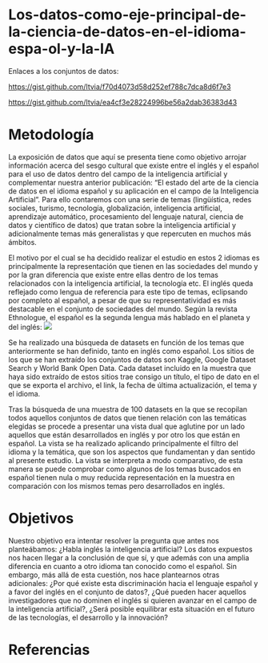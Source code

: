# Los-datos-como-eje-principal-de-la-ciencia-de-datos-en-el-idioma-espa-ol-y-la-IA
Enlaces a los conjuntos de datos:

https://gist.github.com/Itvia/f70d4073d58d252ef788c7dca8d6f7e3

https://gist.github.com/Itvia/ea4cf3e28224996be56a2dab36383d43
# Metodología
La exposición de datos que aquí se presenta tiene como objetivo arrojar información acerca del sesgo cultural que existe entre el inglés y el español para el uso de datos dentro del campo de la inteligencia artificial y complementar nuestra anterior publicación: “El estado del arte de la ciencia de datos en el idioma español y su aplicación en el campo de la Inteligencia Artificial”. Para ello contaremos con una serie de temas (lingüística, redes sociales, turismo, tecnología, globalización, inteligencia artificial, aprendizaje automático, procesamiento del lenguaje natural, ciencia de datos y científico de datos) que tratan sobre la inteligencia artificial y adicionalmente temas más generalistas y que repercuten en muchos más ámbitos.

El motivo por el cual se ha decidido realizar el estudio en estos 2 idiomas es principalmente la representación que tienen en las sociedades del mundo y por la gran diferencia que existe entre ellas dentro de los temas relacionados con la inteligencia artificial, la tecnología etc. El inglés queda reflejado como lengua de referencia para este tipo de temas, eclipsando por completo al español, a pesar de que su representatividad es más destacable en el conjunto de sociedades del mundo. Según la revista Ethnologue, el español es la segunda lengua más hablado en el planeta y del inglés: 
<img src="Lenguas maternas más habladas en el mundo .svg">

Se ha realizado una búsqueda de datasets en función de los temas que anteriormente se han definido, tanto en inglés como español. Los sitios de los que se han extraído los conjuntos de datos son Kaggle, Google Dataset Search y World Bank Open Data. Cada dataset incluido en la muestra que haya sido extraído de estos sitios trae consigo un título, el tipo de dato en el que se exporta el archivo, el link, la fecha de última actualización, el tema y el idioma.

Tras la búsqueda de una muestra de 100 datasets en la que se recopilan todos aquellos conjuntos de datos que tienen relación con las temáticas elegidas se procede a presentar una vista dual que aglutine por un lado aquellos que están desarrollados en inglés y  por otro los que están en español. La vista se ha realizado aplicando principalmente el filtro del idioma y la temática, que son los aspectos que fundamentan y dan sentido al presente estudio. La vista se interpreta a modo comparativo, de esta manera se puede comprobar como algunos de los temas buscados en español tienen nula o muy reducida representación en la muestra en comparación con los mismos temas pero desarrollados en inglés. 

# Objetivos 
Nuestro objetivo era intentar resolver la pregunta que antes nos planteábamos: ¿Habla inglés la inteligencia artificial? Los datos expuestos nos hacen llegar a la conclusión de que sí, y que además con una amplia diferencia en cuanto a otro idioma tan conocido como el español. Sin embargo, más allá de esta cuestión, nos hace plantearnos otras adicionales: ¿Por qué existe esta discriminación hacia el lenguaje español y a favor del inglés en el conjunto de datos?, ¿Qué pueden hacer aquellos investigadores que no dominen el inglés si quieren avanzar en el campo de la inteligencia artificial?, ¿Será posible equilibrar esta situación en el futuro de las tecnologías, el desarrollo y la innovación?

# Referencias 
